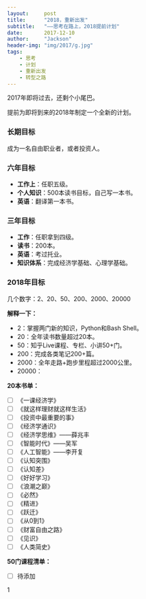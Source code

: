 ```yaml
---
layout:     post
title:      "2018，重新出发"
subtitle:   "——思考在路上，2018提前计划"
date:       2017-12-10
author:     "Jackson"
header-img: "img/2017/g.jpg"
tags:
    - 思考
    - 计划
    - 重新出发
    - 转型之路
---
```


2017年即将过去，还剩个小尾巴。

提前为即将到来的2018年制定一个全新的计划。

### 长期目标
成为一名自由职业者，或者投资人。

### 六年目标

* **工作上**：任职五级。
* **个人知识**：500本读书目标，自己写一本书。
* **英语**：翻译第一本书。

### 三年目标

* **工作**：任职拿到四级。
* **读书**：200本。
* **英语**：考过托业。
* **知识体系**：完成经济学基础、心理学基础。

### 2018年目标

几个数字：2、20、50、200、2000、20000

**解释一下：**

* 2：掌握两门新的知识，Python和Bash Shell。
* 20：全年读书数量超过20本。
* 50：知乎Live课程、专栏、小讲50+门。
* 200：完成各类笔记200+篇。
* 2000：全年走路+跑步里程超过2000公里。
* 20000：

**20本书单：**
- [ ] 《一课经济学》
- [ ] 《就这样理财就这样生活》
- [ ] 《投资中最重要的事》
- [ ] 《经济学通识》
- [ ] 《经济学思维》——薛兆丰
- [ ] 《智能时代》——吴军
- [ ] 《人工智能》——李开复
- [ ] 《认知突围》
- [ ] 《认知差》
- [ ] 《好好学习》
- [ ] 《浪潮之巅》
- [ ] 《必然》
- [ ] 《精进》
- [ ] 《跃迁》
- [ ] 《从0到1》
- [ ] 《财富自由之路》
- [ ] 《见识》
- [ ] 《人类简史》

**50门课程清单：**
- [ ] 待添加

1
